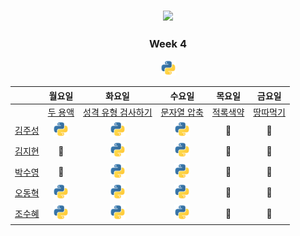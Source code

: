 <div align="center">
  <h3><img src="https://user-images.githubusercontent.com/46666296/133788774-1bba4108-db05-4d35-88ac-e355f29040a0.png"></h3>

  ### <center>**Week 4**</center>
  <!--Python-->
  <img src="https://raw.githubusercontent.com/vscode-icons/vscode-icons/master/icons/file_type_python.svg" height="25"/>
  
  <!--문제를 풀었으면 위의 아이콘을 복사해서 붙여넣기-->
  <!--링크 삽입할 때 Forked Repo(개인 저장소)가 아닌 Remote Repo(원본 저장소) 주소를 붙여넣을 것-->
  ||월요일|화요일|수요일|목요일|금요일|
  |:---------------:|:---------------:|:---------------:|:---------------:|:---------------:|:---------------:|
  ||[두 용액](https://www.acmicpc.net/problem/2470)|[성격 유형 검사하기](https://school.programmers.co.kr/learn/courses/30/lessons/118666)|[문자열 압축](https://school.programmers.co.kr/learn/courses/30/lessons/60057)|[적록색약](https://www.acmicpc.net/problem/10026)|[땅따먹기](https://school.programmers.co.kr/learn/courses/30/lessons/12913)|
  |[김주성](https://github.com/kjs2109)| [<img src="https://raw.githubusercontent.com/vscode-icons/vscode-icons/master/icons/file_type_python.svg" height="25"/>](./BOJ2470_김주성.py) | [<img src="https://raw.githubusercontent.com/vscode-icons/vscode-icons/master/icons/file_type_python.svg" height="25"/>](./성격_유형_검사하기_김주성.py) | [<img src="https://raw.githubusercontent.com/vscode-icons/vscode-icons/master/icons/file_type_python.svg" height="25"/>](./문자열_압축하기_김주성.py) | 🧠 | 🧠 |
  |[김지현](https://github.com/codehyunn)| 🧠 | [<img src="https://raw.githubusercontent.com/vscode-icons/vscode-icons/master/icons/file_type_python.svg" height="25"/>](./성격_유형_검사하기_김지현.py) |  [<img src="https://raw.githubusercontent.com/vscode-icons/vscode-icons/master/icons/file_type_python.svg" height="25"/>](./문자열_압축_김지현.py) | 🧠 | 🧠 |
  |[박수영](https://github.com/nstalways)| 🧠 | [<img src="https://raw.githubusercontent.com/vscode-icons/vscode-icons/master/icons/file_type_python.svg" height="25"/>](./성격_유형_검사하기_박수영.py) | [<img src="https://raw.githubusercontent.com/vscode-icons/vscode-icons/master/icons/file_type_python.svg" height="25"/>](./문자열_압축_박수영.py) | 🧠 | 🧠 |
  |[오동혁](https://github.com/97DongHyeokOH)|[<img src="https://raw.githubusercontent.com/vscode-icons/vscode-icons/master/icons/file_type_python.svg" height="25"/>](./BOJ2470_오동혁.py)|[<img src="https://raw.githubusercontent.com/vscode-icons/vscode-icons/master/icons/file_type_python.svg" height="25"/>](./성격_유형_검사하기_오동혁.py)|[<img src="https://raw.githubusercontent.com/vscode-icons/vscode-icons/master/icons/file_type_python.svg" height="25"/>](./문자열_압축_오동혁.py)| 🧠 | 🧠 |
  |[조수혜](https://github.com/suhyehye)| <img src="https://raw.githubusercontent.com/vscode-icons/vscode-icons/master/icons/file_type_python.svg" height="25"/> | <img src="https://raw.githubusercontent.com/vscode-icons/vscode-icons/master/icons/file_type_python.svg" height="25"/> | <img src="https://raw.githubusercontent.com/vscode-icons/vscode-icons/master/icons/file_type_python.svg" height="25"/> | 🧠 | 🧠 |
</div>
